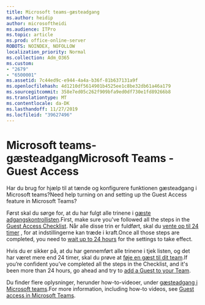 ```yaml
---
title: Microsoft teams-gæsteadgang
ms.author: heidip
author: microsoftheidi
ms.audience: ITPro
ms.topic: article
ms.prod: office-online-server
ROBOTS: NOINDEX, NOFOLLOW
localization_priority: Normal
ms.collection: Adm_O365
ms.custom:
- "2679"
- "6500001"
ms.assetid: 7c44ed9c-e944-4a4a-b36f-81b637131a9f
ms.openlocfilehash: 4d1210df5614901b4525ee1c8be32db61a46a179
ms.sourcegitcommit: 358e7ed05c262f909bfa9ed0df730e1fd89266b8
ms.translationtype: MT
ms.contentlocale: da-DK
ms.lasthandoff: 11/27/2019
ms.locfileid: "39627496"
---
```

# <a name="microsoft-teams---guest-access"></a><span data-ttu-id="460e0-102">Microsoft teams-gæsteadgang</span><span class="sxs-lookup"><span data-stu-id="460e0-102">Microsoft Teams - Guest Access</span></span>

<span data-ttu-id="460e0-103">Har du brug for hjælp til at tænde og konfigurere funktionen gæsteadgang i Microsoft teams?</span><span class="sxs-lookup"><span data-stu-id="460e0-103">Need help turning on and setting up the Guest Access feature in Microsoft Teams?</span></span>  

<span data-ttu-id="460e0-104">Først skal du sørge for, at du har fulgt alle trinene i [gæste adgangskontrollisten](https://docs.microsoft.com/microsoftteams/guest-access-checklist).</span><span class="sxs-lookup"><span data-stu-id="460e0-104">First, make sure you've followed all the steps in the [Guest Access Checklist](https://docs.microsoft.com/microsoftteams/guest-access-checklist).</span></span> <span data-ttu-id="460e0-105">Når alle disse trin er fuldført, skal du [vente op til 24 timer](https://docs.microsoft.com/microsoftteams/manage-guests#guest-access-latencies) , for at indstillingerne kan træde i kraft.</span><span class="sxs-lookup"><span data-stu-id="460e0-105">Once all those steps are completed, you need to [wait up to 24 hours](https://docs.microsoft.com/microsoftteams/manage-guests#guest-access-latencies) for the settings to take effect.</span></span>

<span data-ttu-id="460e0-106">Hvis du er sikker på, at du har gennemført alle trinene i tjek listen, og det har været mere end 24 timer, skal du prøve at [føje en gæst til dit team](https://support.office.com/article/add-guests-to-a-team-in-teams-fccb4fa6-f864-4508-bdde-256e7384a14f#ID0EAABAAA=Desktop).</span><span class="sxs-lookup"><span data-stu-id="460e0-106">If you’re confident you’ve completed all the steps in the Checklist, and it's been more than 24 hours, go ahead and try to [add a Guest to your Team](https://support.office.com/article/add-guests-to-a-team-in-teams-fccb4fa6-f864-4508-bdde-256e7384a14f#ID0EAABAAA=Desktop).</span></span>

<span data-ttu-id="460e0-107">Du finder flere oplysninger, herunder how-to-videoer, under [gæsteadgang i Microsoft teams](https://docs.microsoft.com/microsoftteams/guest-access).</span><span class="sxs-lookup"><span data-stu-id="460e0-107">For more information, including how-to videos, see [Guest access in Microsoft Teams](https://docs.microsoft.com/microsoftteams/guest-access).</span></span>
